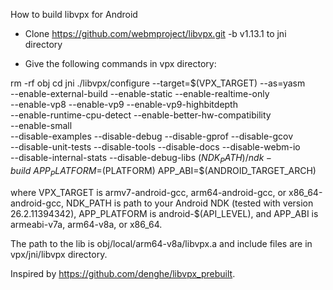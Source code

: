 How to build libvpx for Android

- Clone https://github.com/webmproject/libvpx.git -b v1.13.1 to jni directory

- Give the following commands in vpx directory:

rm -rf obj
cd jni
./libvpx/configure --target=$(VPX_TARGET) --as=yasm \
	--enable-external-build --enable-static --enable-realtime-only \
	--enable-vp8 --enable-vp9 --enable-vp9-highbitdepth \
	--enable-runtime-cpu-detect --enable-better-hw-compatibility \
	--enable-small \
	--disable-examples --disable-debug --disable-gprof --disable-gcov \
	--disable-unit-tests --disable-tools --disable-docs --disable-webm-io \
	--disable-internal-stats --disable-debug-libs
$(NDK_PATH)/ndk-build \
	APP_PLATFORM=$(PLATFORM) APP_ABI=$(ANDROID_TARGET_ARCH)

where VPX_TARGET is armv7-android-gcc, arm64-android-gcc, or x86_64-android-gcc, NDK_PATH is path to your Android NDK (tested with version 26.2.11394342),
APP_PLATFORM is android-$(API_LEVEL), and APP_ABI is armeabi-v7a, arm64-v8a, or
x86_64.

The path to the lib is obj/local/arm64-v8a/libvpx.a and include files are in vpx/jni/libvpx directory.

Inspired by https://github.com/denghe/libvpx_prebuilt.

 